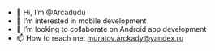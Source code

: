 - 👋 Hi, I’m @Arcadudu
- 👀 I’m interested in mobile development
- 💞️ I’m looking to collaborate on Android app development
- 📫 How to reach me: muratov.arckady@yandex.ru

<!---
Arcadudu/Arcadudu is a ✨ special ✨ repository because its `README.md` (this file) appears on your GitHub profile.
You can click the Preview link to take a look at your changes.
--->
